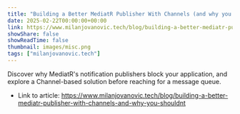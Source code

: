 ```yaml
---
title: "Building a Better MediatR Publisher With Channels (and why you shouldn't)"
date: 2025-02-22T00:00:00+00:00
link: https://www.milanjovanovic.tech/blog/building-a-better-mediatr-publisher-with-channels-and-why-you-shouldnt
showShare: false
showReadTime: false
thumbnail: images/misc.png
tags: ["milanjovanovic.tech"]
---
```

Discover why MediatR's notification publishers block your application, and explore a Channel-based solution before reaching for a message queue.

- Link to article: https://www.milanjovanovic.tech/blog/building-a-better-mediatr-publisher-with-channels-and-why-you-shouldnt